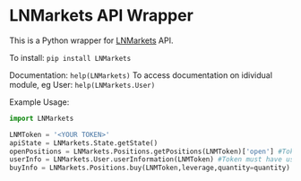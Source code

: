 # LNMarkets API Wrapper

This is a Python wrapper for [LNMarkets](https://lnmarkets.com/) API.

To install: `pip install LNMarkets`

Documentation: `help(LNMarkets)`
To access documentation on idividual module, eg User: `help(LNMarkets.User)`

Example Usage:
```python
import LNMarkets

LNMToken = '<YOUR TOKEN>'
apiState = LNMarkets.State.getState()
openPositions = LNMarkets.Positions.getPositions(LNMToken)['open'] #Token must have position scope
userInfo = LNMarkets.User.userInformation(LNMToken) #Token must have user scope
buyInfo = LNMarkets.Positions.buy(LNMToken,leverage,quantity=quantity)
```
